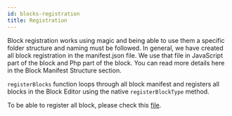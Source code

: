 ```yaml
---
id: blocks-registration
title: Registration
---
```


Block registration works using magic and being able to use them a specific folder structure and naming must be followed.
In general, we have created all block registration in the manifest.json file. We use that file in JavaScript part of the block and Php part of the block. You can read more details here in the Block Manifest Structure section.

`registerBlocks` function loops through all block manifest and registers all blocks in the Block Editor using the native `registerBlockType` method.

To be able to register all block, please check this [file](https://github.com/uandhgroup/eightshift-frontend-libs/tree/v2.0.0/blocks/init/src/blocks/assets/scripts/application-blocks-editor.js).

